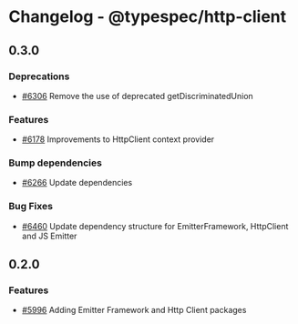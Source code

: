 # Changelog - @typespec/http-client

## 0.3.0

### Deprecations

- [#6306](https://github.com/microsoft/typespec/pull/6306) Remove the use of deprecated getDiscriminatedUnion

### Features

- [#6178](https://github.com/microsoft/typespec/pull/6178) Improvements to HttpClient context provider

### Bump dependencies

- [#6266](https://github.com/microsoft/typespec/pull/6266) Update dependencies

### Bug Fixes

- [#6460](https://github.com/microsoft/typespec/pull/6460) Update dependency structure for EmitterFramework, HttpClient and JS Emitter




## 0.2.0

### Features

- [#5996](https://github.com/microsoft/typespec/pull/5996) Adding Emitter Framework and Http Client packages

